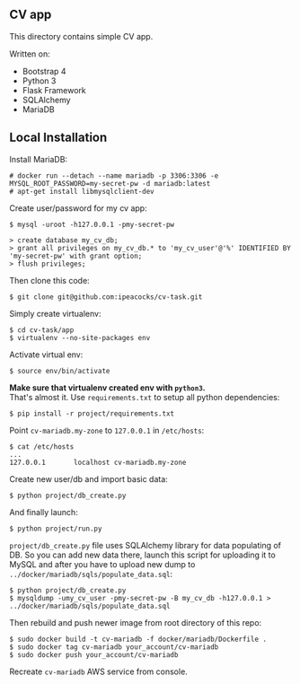 ## CV app

This directory contains simple CV app.

Written on:

* Bootstrap 4
* Python 3
* Flask Framework
* SQLAlchemy
* MariaDB

## Local Installation

Install MariaDB:
```
# docker run --detach --name mariadb -p 3306:3306 -e MYSQL_ROOT_PASSWORD=my-secret-pw -d mariadb:latest
# apt-get install libmysqlclient-dev
```
Create user/password for my cv app:
```
$ mysql -uroot -h127.0.0.1 -pmy-secret-pw
```
```
> create database my_cv_db;
> grant all privileges on my_cv_db.* to 'my_cv_user'@'%' IDENTIFIED BY 'my-secret-pw' with grant option;
> flush privileges;
```
Then clone this code:
```
$ git clone git@github.com:ipeacocks/cv-task.git
```
Simply create virtualenv:
```
$ cd cv-task/app
$ virtualenv --no-site-packages env
```
Activate virtual env:
```
$ source env/bin/activate
```
**Make sure that virtualenv created env with `python3`.**    
That's almost it. Use `requirements.txt` to setup all python dependencies:
```
$ pip install -r project/requirements.txt
```
Point `cv-mariadb.my-zone` to `127.0.0.1` in `/etc/hosts`:
```
$ cat /etc/hosts
...
127.0.0.1       localhost cv-mariadb.my-zone
```
Create new user/db and import basic data:
```
$ python project/db_create.py
```
And finally launch:
```
$ python project/run.py
```
`project/db_create.py` file uses SQLAlchemy library for data populating of DB. So you can add new data there, launch this script for uploading it to MySQL and after you have to upload new dump to `../docker/mariadb/sqls/populate_data.sql`:
```
$ python project/db_create.py
$ mysqldump -umy_cv_user -pmy-secret-pw -B my_cv_db -h127.0.0.1 > ../docker/mariadb/sqls/populate_data.sql
```
Then rebuild and push newer image from root directory of this repo:
```
$ sudo docker build -t cv-mariadb -f docker/mariadb/Dockerfile .
$ sudo docker tag cv-mariadb your_account/cv-mariadb
$ sudo docker push your_account/cv-mariadb
```
Recreate `cv-mariadb` AWS service from console.

